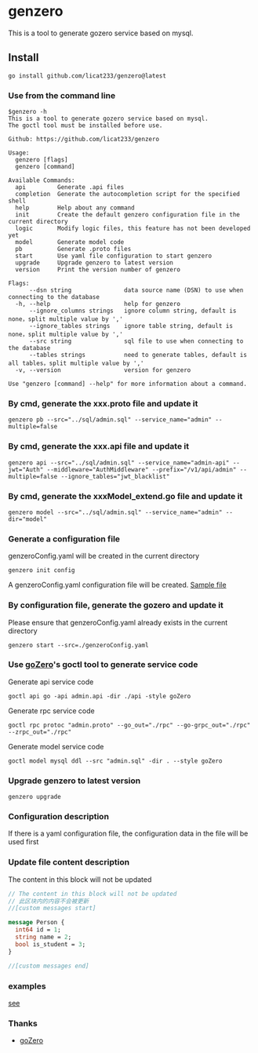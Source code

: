 # genzero

This is a tool to generate gozero service based on mysql.

## Install

```shell
go install github.com/licat233/genzero@latest
```

### Use from the command line

```text
$genzero -h
This is a tool to generate gozero service based on mysql.
The goctl tool must be installed before use.

Github: https://github.com/licat233/genzero

Usage:
  genzero [flags]
  genzero [command]

Available Commands:
  api         Generate .api files
  completion  Generate the autocompletion script for the specified shell
  help        Help about any command
  init        Create the default genzero configuration file in the current directory
  logic       Modify logic files, this feature has not been developed yet
  model       Generate model code
  pb          Generate .proto files
  start       Use yaml file configuration to start genzero
  upgrade     Upgrade genzero to latest version
  version     Print the version number of genzero

Flags:
      --dsn string               data source name (DSN) to use when connecting to the database
  -h, --help                     help for genzero
      --ignore_columns strings   ignore column string, default is none，split multiple value by ','
      --ignore_tables strings    ignore table string, default is none，split multiple value by ','
      --src string               sql file to use when connecting to the database
      --tables strings           need to generate tables, default is all tables，split multiple value by ','
  -v, --version                  version for genzero

Use "genzero [command] --help" for more information about a command.
```

### By cmd, generate the xxx.proto file and update it

```shell
genzero pb --src="../sql/admin.sql" --service_name="admin" --multiple=false
```

### By cmd, generate the xxx.api file and update it

```shell
genzero api --src="../sql/admin.sql" --service_name="admin-api" --jwt="Auth" --middleware="AuthMiddleware" --prefix="/v1/api/admin" --multiple=false --ignore_tables="jwt_blacklist"
```

### By cmd, generate the xxxModel_extend.go file and update it

```shell
genzero model --src="../sql/admin.sql" --service_name="admin" --dir="model"
```

### Generate a configuration file

genzeroConfig.yaml will be created in the current directory

```shell
genzero init config
```

A genzeroConfig.yaml configuration file will be created. [Sample file](./examples/genzeroConfig.yaml)

### By configuration file, generate the gozero and update it

Please ensure that genzeroConfig.yaml already exists in the current directory

```shell
genzero start --src=./genzeroConfig.yaml
```

### Use [goZero](https://github.com/zeromicro/go-zero)'s goctl tool to generate service code

Generate api service code

```shell
goctl api go -api admin.api -dir ./api -style goZero
```

Generate rpc service code

```shell
goctl rpc protoc "admin.proto" --go_out="./rpc" --go-grpc_out="./rpc" --zrpc_out="./rpc"
```

Generate model service code

```shell
goctl model mysql ddl --src "admin.sql" -dir . --style goZero
```

### Upgrade genzero to latest version

```shell
genzero upgrade
```

### Configuration description

If there is a yaml configuration file, the configuration data in the file will be used first

### Update file content description

The content in this block will not be updated

```protobuf
// The content in this block will not be updated
// 此区块内的内容不会被更新
//[custom messages start]

message Person {
  int64 id = 1;
  string name = 2;
  bool is_student = 3;
}

//[custom messages end]
```

### examples

[see](./examples/)

### Thanks

+ [goZero](https://github.com/zeromicro/go-zero)
